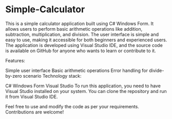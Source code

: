 # Simple-Calculator
This is a simple calculator application built using C# Windows Form.
It allows users to perform basic arithmetic operations like addition, subtraction, multiplication, and division. The user interface is simple and easy to use, making it accessible for both beginners and experienced users. The application is developed using Visual Studio IDE, and the source code is available on GitHub for anyone who wants to learn or contribute to it.

Features:

Simple user interface
Basic arithmetic operations
Error handling for divide-by-zero scenario
Technology stack:

C#
Windows Form
Visual Studio
To run this application, you need to have Visual Studio installed on your system. You can clone the repository and run it from Visual Studio IDE.

Feel free to use and modify the code as per your requirements. Contributions are welcome!
